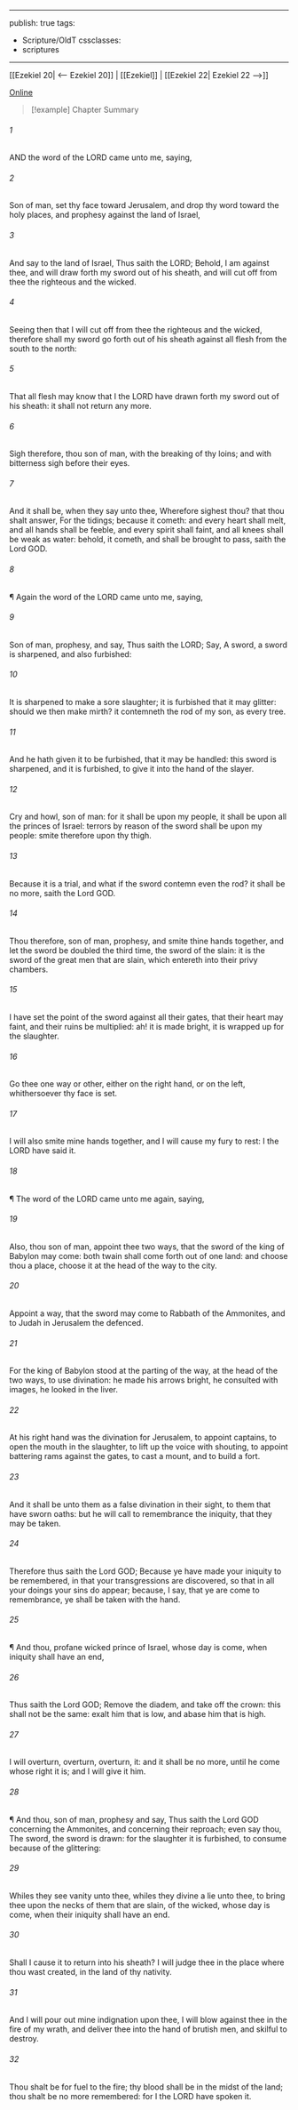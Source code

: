 

---
publish: true
tags:
  - Scripture/OldT
cssclasses:
  - scriptures
---
[[Ezekiel 20| <-- Ezekiel 20]] | [[Ezekiel]] | [[Ezekiel 22| Ezekiel 22 -->]]

[Online](https://churchofjesuschrist.org/study/scriptures/ot/ezek/21?lang=eng)

>[!example] Chapter Summary
>
###### 1
AND the word of the LORD came unto me, saying,
###### 2
Son of man, set thy face toward Jerusalem, and drop thy word toward the holy places, and prophesy against the land of Israel,
###### 3
And say to the land of Israel, Thus saith the LORD; Behold, I am against thee, and will draw forth my sword out of his sheath, and will cut off from thee the righteous and the wicked.
###### 4
Seeing then that I will cut off from thee the righteous and the wicked, therefore shall my sword go forth out of his sheath against all flesh from the south to the north:
###### 5
That all flesh may know that I the LORD have drawn forth my sword out of his sheath: it shall not return any more.
###### 6
Sigh therefore, thou son of man, with the breaking of thy loins; and with bitterness sigh before their eyes.
###### 7
And it shall be, when they say unto thee, Wherefore sighest thou?  that thou shalt answer, For the tidings; because it cometh: and every heart shall melt, and all hands shall be feeble, and every spirit shall faint, and all knees shall be weak as water: behold, it cometh, and shall be brought to pass, saith the Lord GOD.
###### 8
¶ Again the word of the LORD came unto me, saying,
###### 9
Son of man, prophesy, and say, Thus saith the LORD; Say, A sword, a sword is sharpened, and also furbished:
###### 10
It is sharpened to make a sore slaughter; it is furbished that it may glitter: should we then make mirth?  it contemneth the rod of my son, as every tree.
###### 11
And he hath given it to be furbished, that it may be handled: this sword is sharpened, and it is furbished, to give it into the hand of the slayer.
###### 12
Cry and howl, son of man: for it shall be upon my people, it shall be upon all the princes of Israel: terrors by reason of the sword shall be upon my people: smite therefore upon thy thigh.
###### 13
Because it is a trial, and what if the sword contemn even the rod?  it shall be no more, saith the Lord GOD.
###### 14
Thou therefore, son of man, prophesy, and smite thine hands together, and let the sword be doubled the third time, the sword of the slain: it is the sword of the great men that are slain, which entereth into their privy chambers.
###### 15
I have set the point of the sword against all their gates, that their heart may faint, and their ruins be multiplied: ah! it is made bright, it is wrapped up for the slaughter.
###### 16
Go thee one way or other, either on the right hand, or on the left, whithersoever thy face is set.
###### 17
I will also smite mine hands together, and I will cause my fury to rest: I the LORD have said it.
###### 18
¶ The word of the LORD came unto me again, saying,
###### 19
Also, thou son of man, appoint thee two ways, that the sword of the king of Babylon may come: both twain shall come forth out of one land: and choose thou a place, choose it at the head of the way to the city.
###### 20
Appoint a way, that the sword may come to Rabbath of the Ammonites, and to Judah in Jerusalem the defenced.
###### 21
For the king of Babylon stood at the parting of the way, at the head of the two ways, to use divination: he made his arrows bright, he consulted with images, he looked in the liver.
###### 22
At his right hand was the divination for Jerusalem, to appoint captains, to open the mouth in the slaughter, to lift up the voice with shouting, to appoint battering rams against the gates, to cast a mount, and to build a fort.
###### 23
And it shall be unto them as a false divination in their sight, to them that have sworn oaths: but he will call to remembrance the iniquity, that they may be taken.
###### 24
Therefore thus saith the Lord GOD; Because ye have made your iniquity to be remembered, in that your transgressions are discovered, so that in all your doings your sins do appear; because, I say, that ye are come to remembrance, ye shall be taken with the hand.
###### 25
¶ And thou, profane wicked prince of Israel, whose day is come, when iniquity shall have an end,
###### 26
Thus saith the Lord GOD; Remove the diadem, and take off the crown: this shall not be the same: exalt him that is low, and abase him that is high.
###### 27
I will overturn, overturn, overturn, it: and it shall be no more, until he come whose right it is; and I will give it him.
###### 28
¶ And thou, son of man, prophesy and say, Thus saith the Lord GOD concerning the Ammonites, and concerning their reproach; even say thou, The sword, the sword is drawn: for the slaughter it is furbished, to consume because of the glittering:
###### 29
Whiles they see vanity unto thee, whiles they divine a lie unto thee, to bring thee upon the necks of them that are slain, of the wicked, whose day is come, when their iniquity shall have an end.
###### 30
Shall I cause it to return into his sheath?  I will judge thee in the place where thou wast created, in the land of thy nativity.
###### 31
And I will pour out mine indignation upon thee, I will blow against thee in the fire of my wrath, and deliver thee into the hand of brutish men, and skilful to destroy.
###### 32
Thou shalt be for fuel to the fire; thy blood shall be in the midst of the land; thou shalt be no more remembered: for I the LORD have spoken it.



